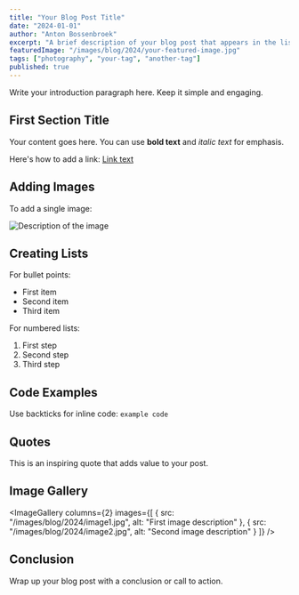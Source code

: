 ```yaml
---
title: "Your Blog Post Title"
date: "2024-01-01"
author: "Anton Bossenbroek"
excerpt: "A brief description of your blog post that appears in the listing."
featuredImage: "/images/blog/2024/your-featured-image.jpg"
tags: ["photography", "your-tag", "another-tag"]
published: true
---
```


Write your introduction paragraph here. Keep it simple and engaging.

## First Section Title

Your content goes here. You can use **bold text** and *italic text* for emphasis.

Here's how to add a link: [Link text](https://example.com)

## Adding Images

To add a single image:

![Description of the image](/images/blog/2024/your-image.jpg)

## Creating Lists

For bullet points:
- First item
- Second item
- Third item

For numbered lists:
1. First step
2. Second step
3. Third step

## Code Examples

Use backticks for inline code: `example code`

## Quotes

<Quote author="Author Name">
This is an inspiring quote that adds value to your post.
</Quote>

## Image Gallery

<ImageGallery columns={2} images={[
  { src: "/images/blog/2024/image1.jpg", alt: "First image description" },
  { src: "/images/blog/2024/image2.jpg", alt: "Second image description" }
]} />

## Conclusion

Wrap up your blog post with a conclusion or call to action.
